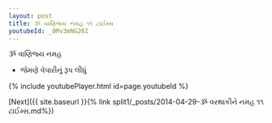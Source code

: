 ```yaml
---
layout: post
title: ૐ વાણિજ્ય નમહ ૧૧ ટાઈમ્સ
youtubeId: _0Mv3mNG26I
---
```

 
 
 ૐ વાણિજ્ય નમહ  
 
 -  જેમણે વેપારીનું રૂપ લીધું 
 
  
 
  
 
 
 
 
 
 


{% include youtubePlayer.html id=page.youtubeId %}
 
[Next]({{ site.baseurl }}{% link  split1/_posts/2014-04-29-ૐ વરથાકીને નમહ ૧૧ ટાઈમ્સ.md%})
 
